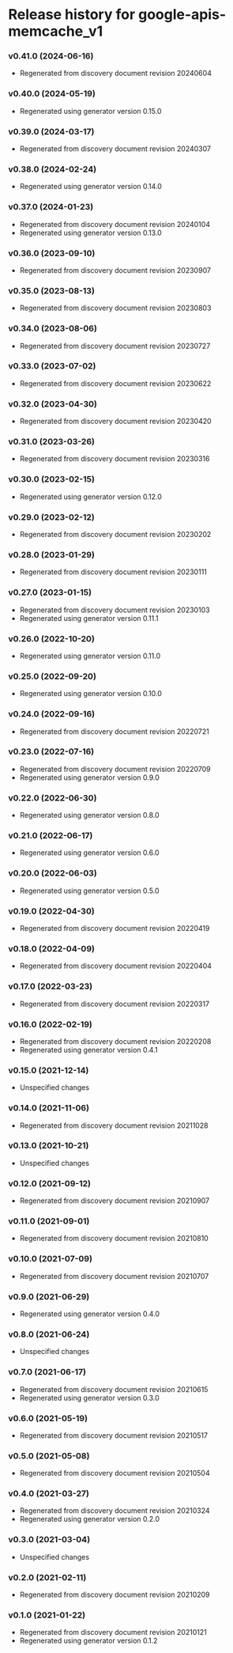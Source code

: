 # Release history for google-apis-memcache_v1

### v0.41.0 (2024-06-16)

* Regenerated from discovery document revision 20240604

### v0.40.0 (2024-05-19)

* Regenerated using generator version 0.15.0

### v0.39.0 (2024-03-17)

* Regenerated from discovery document revision 20240307

### v0.38.0 (2024-02-24)

* Regenerated using generator version 0.14.0

### v0.37.0 (2024-01-23)

* Regenerated from discovery document revision 20240104
* Regenerated using generator version 0.13.0

### v0.36.0 (2023-09-10)

* Regenerated from discovery document revision 20230907

### v0.35.0 (2023-08-13)

* Regenerated from discovery document revision 20230803

### v0.34.0 (2023-08-06)

* Regenerated from discovery document revision 20230727

### v0.33.0 (2023-07-02)

* Regenerated from discovery document revision 20230622

### v0.32.0 (2023-04-30)

* Regenerated from discovery document revision 20230420

### v0.31.0 (2023-03-26)

* Regenerated from discovery document revision 20230316

### v0.30.0 (2023-02-15)

* Regenerated using generator version 0.12.0

### v0.29.0 (2023-02-12)

* Regenerated from discovery document revision 20230202

### v0.28.0 (2023-01-29)

* Regenerated from discovery document revision 20230111

### v0.27.0 (2023-01-15)

* Regenerated from discovery document revision 20230103
* Regenerated using generator version 0.11.1

### v0.26.0 (2022-10-20)

* Regenerated using generator version 0.11.0

### v0.25.0 (2022-09-20)

* Regenerated using generator version 0.10.0

### v0.24.0 (2022-09-16)

* Regenerated from discovery document revision 20220721

### v0.23.0 (2022-07-16)

* Regenerated from discovery document revision 20220709
* Regenerated using generator version 0.9.0

### v0.22.0 (2022-06-30)

* Regenerated using generator version 0.8.0

### v0.21.0 (2022-06-17)

* Regenerated using generator version 0.6.0

### v0.20.0 (2022-06-03)

* Regenerated using generator version 0.5.0

### v0.19.0 (2022-04-30)

* Regenerated from discovery document revision 20220419

### v0.18.0 (2022-04-09)

* Regenerated from discovery document revision 20220404

### v0.17.0 (2022-03-23)

* Regenerated from discovery document revision 20220317

### v0.16.0 (2022-02-19)

* Regenerated from discovery document revision 20220208
* Regenerated using generator version 0.4.1

### v0.15.0 (2021-12-14)

* Unspecified changes

### v0.14.0 (2021-11-06)

* Regenerated from discovery document revision 20211028

### v0.13.0 (2021-10-21)

* Unspecified changes

### v0.12.0 (2021-09-12)

* Regenerated from discovery document revision 20210907

### v0.11.0 (2021-09-01)

* Regenerated from discovery document revision 20210810

### v0.10.0 (2021-07-09)

* Regenerated from discovery document revision 20210707

### v0.9.0 (2021-06-29)

* Regenerated using generator version 0.4.0

### v0.8.0 (2021-06-24)

* Unspecified changes

### v0.7.0 (2021-06-17)

* Regenerated from discovery document revision 20210615
* Regenerated using generator version 0.3.0

### v0.6.0 (2021-05-19)

* Regenerated from discovery document revision 20210517

### v0.5.0 (2021-05-08)

* Regenerated from discovery document revision 20210504

### v0.4.0 (2021-03-27)

* Regenerated from discovery document revision 20210324
* Regenerated using generator version 0.2.0

### v0.3.0 (2021-03-04)

* Unspecified changes

### v0.2.0 (2021-02-11)

* Regenerated from discovery document revision 20210209

### v0.1.0 (2021-01-22)

* Regenerated from discovery document revision 20210121
* Regenerated using generator version 0.1.2

